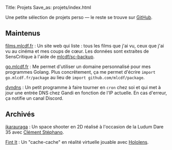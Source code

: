 Title: Projets
Save_as: projets/index.html

Une petite sélection de projets perso — le reste se trouve sur [GitHub](https://github.com/mlcdf).

## Maintenus

[films.mlcdf.fr](https://films.mlcdf.fr)
: Un site web qui liste : tous les films que j'ai vu, ceux que j'ai vu au cinéma et mes coups de cœur.  Les données sont extraites de SensCritique à l'aide de [mlcdf/sc-backup](https://github.com/mlcdf/sc-backup).

[go.mlcdf.fr](https://go.mlcdf.fr)
: Me permet d'utiliser un domaine personnalisé pour mes programmes Golang. Plus concrêtement, ça me permet d'écrire `import go.mlcdf.fr/package` au lieu de `import github.com/mlcdf/package`.

[dyndns](https://github.com/mlcdf/dyndns)
: Un petit programme à faire tourner en `cron` chez soi et qui met à jour une entrée DNS chez Gandi en fonction de l'IP actuelle. En cas d'erreur, ça notifie un canal Discord.

## Archivés

[ikarauraga](https://github.com/mlcdf/ikarauraga)
: Un space shooter en 2D réalisé à l'occasion de la Ludum Dare 35 avec [Clément Stéphano](http://clementstephano.eu/).

[Fint It](https://github.com/FindItAR/FindIt)
: Un "cache-cache" en réalité virtuelle jouable avec [Hololens](https://fr.wikipedia.org/wiki/Microsoft_HoloLens).
